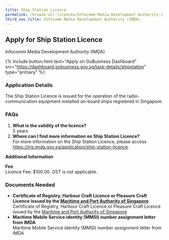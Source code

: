```yaml
---
title: Ship Station Licence
permalink: /browse-all-licences/Infocomm-Media-Development-Authority-(IMDA)/Ship-Station-Licence
third_nav_title: Infocomm Media Development Authority (IMDA)
---
```


## Apply for Ship Station Licence

Infocomm Media Development Authority (IMDA)

{% include button.html text="Apply on GoBusiness Dashboard" src="https://dashboard.gobusiness.gov.sg/task-details/shipstation" type="primary" %}

<H3>Application Details</H3>

<p>The Ship Station Licence is issued for the operation of the radio-communication equipment installed on-board ships registered in Singapore.
</p>


<h3>FAQs</h3>
<ol>
    <li>
        <strong>What is the validity of the licence?</strong>
        <br>5 years
    </li>
    <li>
        <strong>Where can I find more information on Ship Station Licence?</strong>
        <br>For more information on the Ship Station Licence, please access <a href="https://iris.imda.gov.sg/application/ship-station-licence" target="_blank" rel="noopener">https://iris.imda.gov.sg/application/ship-station-licence</a>.
    </li>
</ol>

<strong>Additional Information</strong>

<p>
    <strong>Fee</strong>
    <br>Licence Fee: $100.00. GST is not applicable.
</p>

<H3>Documents Needed</H3>

<ul>
    <li>
        <strong>Certificate of Registry, Harbour Craft Licence or Pleasure Craft Licence issued by the <a href="https://www.mpa.gov.sg/home" target="_blank" rel="noopener">Maritime and Port Authority of Singapore</a></strong>
        <br>Certificate of Registry, Harbour Craft Licence or Pleasure Craft Licence issued by the <a href="https://www.mpa.gov.sg/home" target="_blank" rel="noopener">Maritime and Port Authority of Singapore</a>
    </li>
    <li>
        <strong>Maritime Mobile Service identity (MMSI) number assignment letter from IMDA</strong>
        <br>Maritime Mobile Service identity (MMSI) number assignment letter from IMDA
    </li>
</ul>
